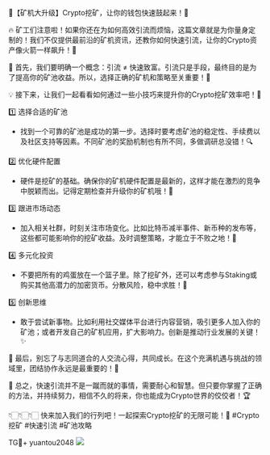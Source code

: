 🚀【矿机大升级】Crypto挖矿，让你的钱包快速鼓起来！🎉

🔥 矿工们注意啦！如果你还在为如何高效引流而烦恼，这篇文章就是为你量身定制的！我们不仅提供最前沿的矿机资讯，还教你如何快速引流，让你的Crypto资产像火箭一样飙升！🚀

🌈 首先，我们要明确一个概念：引流 ≠ 快速致富。引流只是手段，最终目的是为了提高你的矿池收益。所以，选择正确的矿机和策略至关重要！💎

💡 接下来，让我们一起看看如何通过一些小技巧来提升你的Crypto挖矿效率吧！🌟

1️⃣ 选择合适的矿池
- 找到一个可靠的矿池是成功的第一步。选择时要考虑矿池的稳定性、手续费以及社区支持等因素。不同矿池的奖励机制也有所不同，多做调研总没错！🔍

2️⃣ 优化硬件配置
- 硬件是挖矿的基础。确保你的矿机硬件配置是最新的，这样才能在激烈的竞争中脱颖而出。记得定期检查并升级你的矿机哦！🔧

3️⃣ 跟进市场动态
- 加入相关社群，时刻关注市场变化。比如比特币减半事件、新币种的发布等，这些都可能影响你的挖矿收益。及时调整策略，才能立于不败之地！📢

4️⃣ 多元化投资
- 不要把所有的鸡蛋放在一个篮子里。除了挖矿外，还可以考虑参与Staking或购买其他高潜力的加密货币。分散风险，稳中求胜！💼

5️⃣ 创新思维
- 敢于尝试新事物。比如利用社交媒体平台进行内容营销，吸引更多人加入你的矿池；或者开发自己的矿机应用，扩大影响力。创新是推动行业发展的关键！✨

🌈 最后，别忘了与志同道合的人交流心得，共同成长。在这个充满机遇与挑战的领域里，团结协作永远是最重要的！🤝

🎉 总之，快速引流并不是一蹴而就的事情，需要耐心和智慧。但只要你掌握了正确的方法，并持续努力，相信不久的将来，你也能成为Crypto世界的佼佼者！🏆

👇🏻👇🏻👇🏻
快来加入我们的行列吧！一起探索Crypto挖矿的无限可能！🚀
#Crypto挖矿 #快速引流 #矿池攻略

TG💪+ yuantou2048  ![](https://github.com/user-attachments/assets/42a5a4a5-fea9-4a1d-8aa0-73e57e430cca)